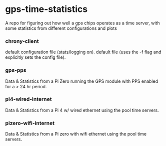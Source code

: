 # gps-time-statistics
A repo for figuring out how well a gps chips operates as a time server, with some statistics from different configurations and plots 

### chrony-client
default configuration file (stats/logging on). 
default file (uses the -f flag and explicitly sets the config file).

### gps-pps
Data & Statistics from a Pi Zero running the GPS module with PPS enabled for a > 24 hr period.

### pi4-wired-internet
Data & Statistics from a Pi 4 w/ wired ethernet using the pool time servers. 

### pizero-wifi-internet
Data & Statistics from a Pi zero with wifi ethernet using the pool time servers. 



